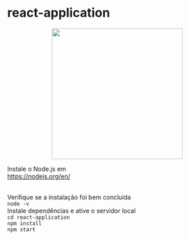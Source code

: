 # react-application

<p align="center">
    <img width="300" src="https://nodejs.org/static/images/logo.svg">
</p>

Instale o Node.js em <br>
https://nodejs.org/en/ <br><br>

Verifique se a instalação foi bem concluída<br>
``node -v``
<br>
Instale dependências e ative o servidor local<br>
``cd react-application``<br>
``npm install`` <br>
``npm start``
